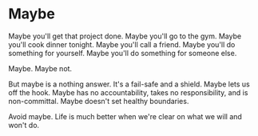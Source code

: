 # Maybe

Maybe you'll get that project done. Maybe you'll go to the gym. Maybe you'll cook dinner tonight. Maybe you'll call a friend. Maybe you'll do something for yourself. Maybe you'll do something for someone else.

Maybe. Maybe not.

But maybe is a nothing answer. It's a fail-safe and a shield. Maybe lets us off the hook. Maybe has no accountability, takes no responsibility, and is non-committal. Maybe doesn't set healthy boundaries.

Avoid maybe. Life is much better when we're clear on what we will and won't do.
